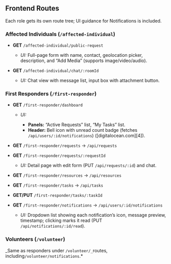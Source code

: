 ## Frontend Routes

Each role gets its own route tree; UI guidance for Notifications is included.

### Affected Individuals (`/affected-individual`)

- **GET** `/affected-individual/public-request`

  - _UI:_ Full-page form with name, contact, geolocation picker, description, and “Add Media” (supports image/video/audio).

- **GET** `/affected-individual/chat/:roomId`

  - _UI:_ Chat view with message list, input box with attachment button.

### First Responders (`/first-responder`)

- **GET** `/first-responder/dashboard`

  - _UI:_

    - **Panels:** “Active Requests” list, “My Tasks” list.
    - **Header:** Bell icon with unread count badge (fetches `/api/users/:id/notifications`) ([digitalocean.com][4]).

- **GET** `/first-responder/requests` → `/api/requests`
- **GET** `/first-responder/requests/:requestId`

  - _UI:_ Detail page with edit form (PUT `/api/requests/:id`) and chat.

- **GET** `/first-responder/resources` → `/api/resources`
- **GET** `/first-responder/tasks` → `/api/tasks`
- **GET/PUT** `/first-responder/tasks/:taskId`
- **GET** `/first-responder/notifications` → `/api/users/:id/notifications`

  - _UI:_ Dropdown list showing each notification’s icon, message preview, timestamp; clicking marks it read (PUT `/api/notifications/:id/read`).

### Volunteers (`/volunteer`)

_Same as responders under `/volunteer/_`routes, including`/volunteer/notifications`.\*
